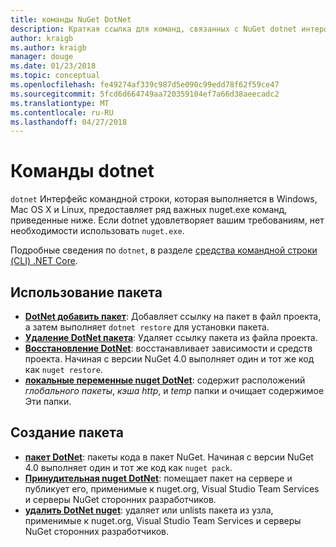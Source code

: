 ```yaml
---
title: команды NuGet DotNet
description: Краткая ссылка для команд, связанных с NuGet dotnet интерфейс командной строки.
author: kraigb
ms.author: kraigb
manager: douge
ms.date: 01/23/2018
ms.topic: conceptual
ms.openlocfilehash: fe49274af339c987d5e090c99edd78f62f59ce47
ms.sourcegitcommit: 5fcd6d664749aa720359104ef7a66d38aeecadc2
ms.translationtype: MT
ms.contentlocale: ru-RU
ms.lasthandoff: 04/27/2018
---
```

# <a name="dotnet-commands"></a>Команды dotnet

`dotnet` Интерфейс командной строки, которая выполняется в Windows, Mac OS X и Linux, предоставляет ряд важных nuget.exe команд, приведенные ниже. Если dotnet удовлетворяет вашим требованиям, нет необходимости использовать `nuget.exe`.

Подробные сведения по `dotnet`, в разделе [средства командной строки (CLI) .NET Core](/dotnet/core/tools/?tabs=netcore2x).

## <a name="package-consumption"></a>Использование пакета

- [**DotNet добавить пакет**](/dotnet/core/tools/dotnet-add-package): Добавляет ссылку на пакет в файл проекта, а затем выполняет `dotnet restore` для установки пакета.
- [**Удаление DotNet пакета**](/dotnet/core/tools/dotnet-remove-package): Удаляет ссылку пакета из файла проекта.
- [**Восстановление DotNet**](/dotnet/core/tools/dotnet-restore?tabs=netcore2x): восстанавливает зависимости и средств проекта. Начиная с версии NuGet 4.0 выполняет один и тот же код как `nuget restore`.
- [**локальные переменные nuget DotNet**](/dotnet/core/tools/dotnet-nuget-locals): содержит расположений *глобального пакеты*, *кэша http*, и *temp* папки и очищает содержимое Эти папки.

## <a name="package-creation"></a>Создание пакета

- [**пакет DotNet**](/dotnet/core/tools/dotnet-pack?tabs=netcore2x): пакеты кода в пакет NuGet. Начиная с версии NuGet 4.0 выполняет один и тот же код как `nuget pack`.
- [**Принудительная nuget DotNet**](/dotnet/core/tools/dotnet-nuget-push): помещает пакет на сервере и публикует его, применимые к nuget.org, Visual Studio Team Services и серверы NuGet сторонних разработчиков.
- [**удалить DotNet nuget**](/dotnet/core/tools/dotnet-nuget-delete): удаляет или unlists пакета из узла, применимые к nuget.org, Visual Studio Team Services и серверы NuGet сторонних разработчиков.
